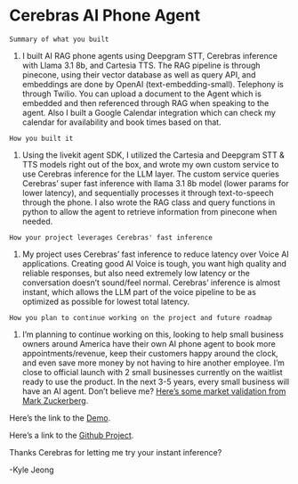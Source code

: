 # Cerebras AI Phone Agent

`Summary of what you built`

1. I built AI RAG phone agents using Deepgram STT, Cerebras inference with Llama 3.1 8b, and Cartesia TTS. The RAG pipeline is through pinecone, using their vector database as well as query API, and embeddings are done by OpenAI (text-embedding-small). Telephony is through Twilio. You can upload a document to the Agent which is embedded and then referenced through RAG when speaking to the agent. Also I built a Google Calendar integration which can check my calendar for availability and book times based on that. 

`How you built it`

1. Using the livekit agent SDK, I utilized the Cartesia and Deepgram STT & TTS models right out of the box, and wrote my own custom service to use Cerebras inference for the LLM layer. The custom service queries Cerebras’ super fast inference with llama 3.1 8b model (lower params for lower latency), and sequentially processes it through text-to-speech through the phone. I also wrote the RAG class and query functions in python to allow the agent to retrieve information from pinecone when needed. 

`How your project leverages Cerebras' fast inference`

1. My project uses Cerebras’ fast inference to reduce latency over Voice AI applications. Creating good AI Voice is tough, you want high quality and reliable responses, but also need extremely low latency or the conversation doesn’t sound/feel normal. Cerebras’ inference is almost instant, which allows the LLM part of the voice pipeline to be as optimized as possible for lowest total latency. 

`How you plan to continue working on the project and future roadmap`

1. I’m planning to continue working on this, looking to help small business owners around America have their own AI phone agent to book more appointments/revenue, keep their customers happy around the clock, and even save more money by not having to hire another employee. I’m close to official launch with 2 small businesses currently on the waitlist ready to use the product. In the next 3-5 years, every small business will have an AI agent. Don’t believe me? [Here’s some market validation from Mark Zuckerberg](https://www.youtube.com/watch?v=kKm_0eLmbzQ).

Here’s the link to the [Demo](https://www.loom.com/share/d071dd02e96a418e96236ec55fbe5171?sid=9b640a62-707b-488e-a08e-14cab57a8f67).

Here’s a link to the [Github Project](https://github.com/Kylejeong2/Cerebras-Fellowship).

Thanks Cerebras for letting me try your instant inference?

-Kyle Jeong